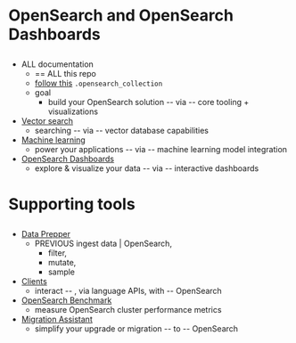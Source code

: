 # OpenSearch and OpenSearch Dashboards</p>
* ALL documentation
  * == ALL this repo
  * [follow this](/_config.yml) `.opensearch_collection`
  * goal
    * build your OpenSearch solution -- via -- core tooling + visualizations
* [Vector search](/_vector-search)
  * searching -- via -- vector database capabilities
* [Machine learning](/_ml-commons-plugin)
  * power your applications -- via -- machine learning model integration
* [OpenSearch Dashboards](/_dashboards)
  * explore & visualize your data -- via -- interactive dashboards

# Supporting tools</p>
* [Data Prepper](/_data-prepper)
  * PREVIOUS ingest data | OpenSearch,
    * filter,
    * mutate,
    * sample 
* [Clients](/_clients)
  * interact -- , via language APIs, with -- OpenSearch 
* [OpenSearch Benchmark](/_benchmark)
  * measure OpenSearch cluster performance metrics
* [Migration Assistant](/_migration-assistant)
  * simplify your upgrade or migration -- to -- OpenSearch